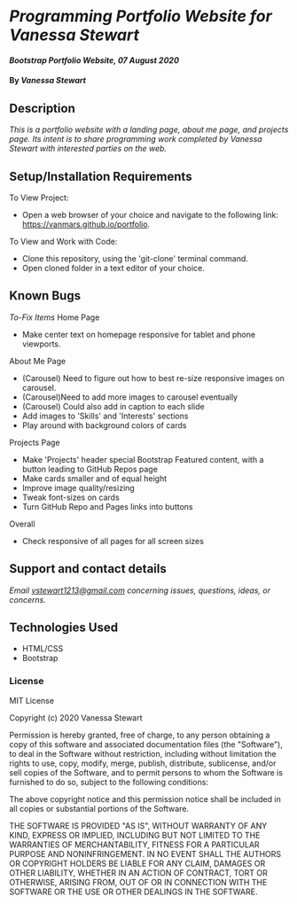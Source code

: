 # _Programming Portfolio Website for Vanessa Stewart_

#### _Bootstrap Portfolio Website, 07 August 2020_

#### By _**Vanessa Stewart**_

## Description

_This is a portfolio website with a landing page, about me page, and projects page. Its intent is to share programming work completed by Vanessa Stewart with interested parties on the web._

## Setup/Installation Requirements
To View Project:
* Open a web browser of your choice and navigate to the following link: https://vanmars.github.io/portfolio.

To View and Work with Code:
* Clone this repository, using the 'git-clone' terminal command.
* Open cloned folder in a text editor of your choice.

## Known Bugs

_To-Fix Items_
Home Page
* Make center text on homepage responsive for tablet and phone viewports.

About Me Page
* (Carousel) Need to figure out how to best re-size responsive images on carousel.
* (Carousel)Need to add more images to carousel eventually
* (Carousel) Could also add in caption to each slide
* Add images to 'Skills' and 'Interests' sections
* Play around with background colors of cards

Projects Page
* Make 'Projects' header special Bootstrap Featured content, with a button leading to GitHub Repos page
* Make cards smaller and of equal height
* Improve image quality/resizing
* Tweak font-sizes on cards
* Turn GitHub Repo and Pages links into buttons

Overall
* Check responsive of all pages for all screen sizes

## Support and contact details

_Email vstewart1213@gmail.com concerning issues, questions, ideas, or concerns._

## Technologies Used

* HTML/CSS
* Bootstrap

### License

MIT License

Copyright (c) 2020 Vanessa Stewart

Permission is hereby granted, free of charge, to any person obtaining a copy
of this software and associated documentation files (the "Software"), to deal
in the Software without restriction, including without limitation the rights
to use, copy, modify, merge, publish, distribute, sublicense, and/or sell
copies of the Software, and to permit persons to whom the Software is
furnished to do so, subject to the following conditions:

The above copyright notice and this permission notice shall be included in all
copies or substantial portions of the Software.

THE SOFTWARE IS PROVIDED "AS IS", WITHOUT WARRANTY OF ANY KIND, EXPRESS OR
IMPLIED, INCLUDING BUT NOT LIMITED TO THE WARRANTIES OF MERCHANTABILITY,
FITNESS FOR A PARTICULAR PURPOSE AND NONINFRINGEMENT. IN NO EVENT SHALL THE
AUTHORS OR COPYRIGHT HOLDERS BE LIABLE FOR ANY CLAIM, DAMAGES OR OTHER
LIABILITY, WHETHER IN AN ACTION OF CONTRACT, TORT OR OTHERWISE, ARISING FROM,
OUT OF OR IN CONNECTION WITH THE SOFTWARE OR THE USE OR OTHER DEALINGS IN THE
SOFTWARE.